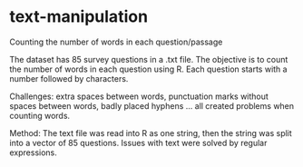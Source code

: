 # text-manipulation
Counting the number of words in each question/passage

The dataset has 85 survey questions in a .txt file. The objective is to count the number of words in each question using R. Each question starts with a number followed by characters. 

Challenges: extra spaces between words, punctuation marks without spaces between words, badly placed hyphens ... all created problems when counting words.

Method: The text file was read into R as one string, then the string was split into a vector of 85 questions. Issues with text were solved by regular expressions.
